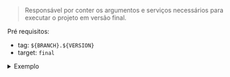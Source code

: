 > Responsável por conter os argumentos e serviços necessários para executar o projeto em versão final.

Pré requisitos:
- tag: `${BRANCH}.${VERSION}`
- target: `final`

<details>
  <summary>Exemplo</summary>

```yml
version: '3.5'

services:
  sistema-tjmt-jus-br:
    image: ${DOCKER_REGISTRY}sistema.tjmt.jus.br:${BRANCH:-develop}.${VERSION:-local}
    build:
      target: final

```
</details>  